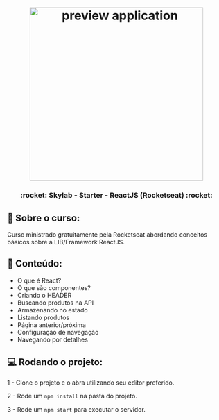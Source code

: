 <h1 align="center">
    <img alt="preview application" src="https://imgur.com/2q8SAiD.png" width="400px"/>
</h1>

<h3 align="center">
 :rocket: Skylab - Starter - ReactJS (Rocketseat) :rocket:
</h3>

## :book: Sobre o curso:

<p> Curso ministrado gratuitamente pela Rocketseat abordando conceitos básicos sobre a LIB/Framework ReactJS.
</p>

## :book: Conteúdo:

 <ul>
  <li>O que é React?</li>
  <li>O que são componentes?</li>
  <li>Criando o HEADER</li>
  <li>Buscando produtos na API</li>
  <li>Armazenando no estado</li>
  <li>Listando produtos</li>
  <li>Página anterior/próxima</li>
  <li>Configuração de navegação</li>
  <li>Navegando por detalhes</li>

 </ul>

## :computer: Rodando o projeto:

1 - Clone o projeto e o abra utilizando seu editor preferido.

2 - Rode um `npm install` na pasta do projeto.

3 - Rode um `npm start` para executar o servidor.
